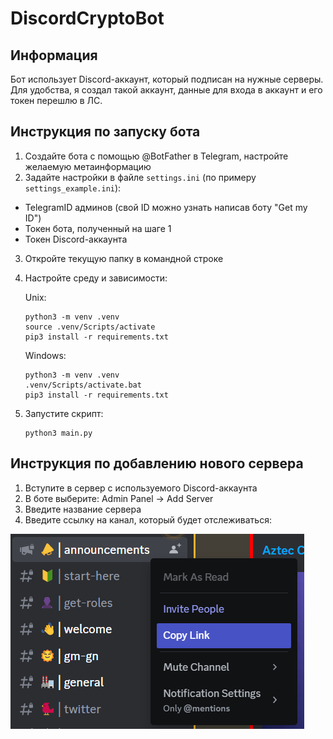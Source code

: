 # DiscordCryptoBot
## Информация
Бот использует Discord-аккаунт, который подписан на нужные серверы.
Для удобства, я создал такой аккаунт, данные для входа в аккаунт и его токен перешлю в ЛС.

## Инструкция по запуску бота
1. Создайте бота с помощью @BotFather в Telegram, настройте желаемую метаинформацию
2. Задайте настройки в файле ```settings.ini``` (по примеру ```settings_example.ini```):

- TelegramID админов (свой ID можно узнать написав боту "Get my ID")
- Токен бота, полученный на шаге 1
- Токен Discord-аккаунта 

3. Откройте текущую папку в командной строке
4. Настройте среду и зависимости:
   
   Unix:
   ```commandline
   python3 -m venv .venv
   source .venv/Scripts/activate
   pip3 install -r requirements.txt
   ```
   Windows:
   ```commandline
   python3 -m venv .venv
   .venv/Scripts/activate.bat
   pip3 install -r requirements.txt
   ```

5. Запустите скрипт:
   ```commandline
   python3 main.py
   ```

## Инструкция по добавлению нового сервера
1. Вступите в сервер с используемого Discord-аккаунта
2. В боте выберите: Admin Panel -> Add Server
3. Введите название сервера
4. Введите ссылку на канал, который будет отслеживаться:

![tutorial](tutorial.png "Tutorial")
